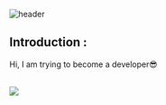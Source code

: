 <!-- 헤더 -->
![header](https://capsule-render.vercel.app/api?type=slice&color=auto&height=200&section=header&text=Hello!!&desc=We%20are%20A406&fontSize=60&rotate=14&fontAlignY=25&fontAlign=75&descAlignY=43&descAlign=80&&animation=twinkling)


## Introduction :
Hi, I am trying to become a developer😎
<br/><br/>


<img src="https://img.shields.io/badge/Notion-E8E8E8?style=flat&logo=Notion&logoColor=black"/>
